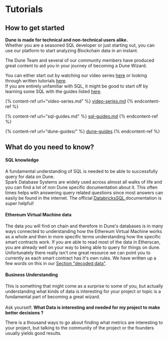 # Tutorials

## How to get started

**Dune is made for technical and non-technical users alike.**\
Whether you are a seasoned SQL developer or just starting out, you can use our platform to start analyzing Blockchain data in an instant.

The Dune Team and several of our community members have produced great content to aid you in your journey of becoming a Dune Wizard.

You can either start out by watching our video series [here](video-series.md) or looking through written tutorials [here](dune-guides/).\
If you are entirely unfamiliar with SQL, it might be good to start off by learning some SQL with the guides listed [here](sql-guides.md).

{% content-ref url="video-series.md" %}
[video-series.md](video-series.md)
{% endcontent-ref %}

{% content-ref url="sql-guides.md" %}
[sql-guides.md](sql-guides.md)
{% endcontent-ref %}

{% content-ref url="dune-guides/" %}
[dune-guides](dune-guides/)
{% endcontent-ref %}

## What do you need to know?

#### SQL knowledge

A fundamental understanding of SQL is needed to be able to successfully query for data on Dune.\
Spark Database Systems are widely used across almost all walks of life and you can find a lot of non Dune specific documentation about it. This often times helps with answering query related questions since most answers can easily be found in the internet. The official [DatabricksSQL ](https://docs.databricks.com/sql/language-manual/index.html)documentation is super helpful!

#### Ethereum Virtual Machine data

The data you will find on chain and therefore in Dune's databases is in many ways connected to understanding how the Ethereum Virtual Machine works as a whole and then in more specific terms understanding how the specific smart contracts work. If you are able to read most of the data in Etherscan, you are already well on your way to being able to query for things on dune.\
Unfortunately there really isn't one great resource we can point you to currently as each smart contract has it's own rules. We have written up a few words on this in our [Section "decoded data"](../../data-tables/evm-blockchains/decoded-data/).

#### Business Understanding

This is something that might come as a surprise to some of you, but actually understanding what kinds of data is interesting for your project or topic is a fundamental part of becoming a great wizard.\
\
Ask yourself: **What Data is interesting and needed for my project to make better decisions ?**

There is a thousand ways to go about finding what metrics are interesting to your project, but talking to the community of the project or the founders usually yields good results.
